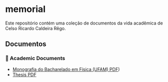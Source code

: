 # memorial
Este repositório contém uma coleção de documentos da vida acadêmica de Celso Ricardo Caldeira Rêgo. 

## Documentos
### 📄 Academic Documents

- [Monografia do Bacharelado em Física (UFAM) PDF](https://github.com/Celso0408/memorial/blob/main/Monografia.pdf))
- [Thesis PDF](documents/thesis.pdf)

